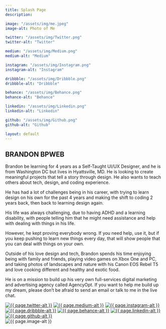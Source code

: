 ```yaml
---
title: Splash Page
description: 

image: "/assets/img/me.jpeg"
image-alt: Photo of Me

twitter: "/assets/img/Twitter.png"
twitter-alt: "Twitter"

medium: "/assets/img/Medium.png"
medium-alt: "Medium"

instagram: "/assets/img/Instagram.png"
instagram-alt: "Instagram"

dribbble: "/assets/img/Dribbble.png"
dribbble-alt: "Dribbble"

behance: "/assets/img/Behance.png"
behance-alt: "Behance"

linkedin: "/assets/img/Linkedin.png"
linkedin-alt: "Linkedin"

github: "/assets/img/Github.png"
github-alt: "Github"

layout: default
---
```


<div class="col-md-6 paddingorder-b">
<article>

<h1>BRANDON <span>BPWEB</span></h1>

<p>Brandon be learning for 4 years as a Self-Taught UI/UX Designer, and he is from Washington DC but lives in Hyattsville, MD. He is looking to create meaningful projects that tell a story through design. He also wants to teach others about tech, design, and coding experience.</p>

<p>He has had a lot of challenges being in his career, with trying to learn design on his own for the past 4 years and making the shift to coding 2 years back, then back to learning design again.</p>
    
<p>His life was always challenging, due to having ADHD and a learning disability, with people telling him that he might need assistance and help with dealing with things in his life.</p>

<p>However, he kept proving everybody wrong. If you need help, use it, but if you keep pushing to learn new things every day, that will show people that you can deal with things on your own.</p>

<p>Outside of his love design and tech, Brandon spends his time enjoying being with family and friends, playing video games on Xbox One and PC, and taking photos of landscapes and nature with his Canon EOS Rebel T5 and love cooking different and healthy and exotic food.</p>
    
<p>He is on a mission to build up his very own full-services digital marketing and advertising agency called AgencyOpt. If you want to help me build up my dream, please don’t be afraid to send an email or talk to me in the live chat.</p>

<div class="social-media">
    <a href="https://twitter.com/brandonpweb" alt="Twitter"><img src="{{ page.twitter }}" alt="{{ page.twitter-alt }}"></a>
    <a href="https://medium.com/bpweb" alt="Medium"><img src="{{ page.medium }}" alt="{{ page.medium-alt }}"></a>
    <a href="https://instagram.com/bpweb" alt="Instagram"><img src="{{ page.instagram }}" alt="{{ page.instagram-alt }}"></a>
    <a href="https://dribbble.com/bpweb" alt="Dribbble"><img src="{{ page.dribbble }}" alt="{{ page.dribbble-alt }}"></a>
    <a href="https://behance.com/bpweb" alt="Behance"><img src="{{ page.behance }}" alt="{{ page.behance-alt }}"></a>
    <a href="https://linkedin.com/in/bpweb" alt="Linkedin"><img src="{{ page.linkedin }}" alt="{{ page.linkedin-alt }}"></a>
    <a href="https://github.com/brandonpowell" alt="Github"><img src="{{ page.github }}" alt="{{ page.github-alt }}"></a>
</div>

<div class="col-md-6 no-padding order-t">
<div class="h-100 d-flex align-items-center justify-content-center">
    <img src="{{ page.image }}" alt="{{ page.image-alt }}">
</div>
</div>


